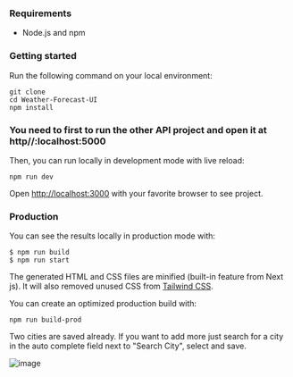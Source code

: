 ### Requirements

- Node.js and npm

### Getting started

Run the following command on your local environment:

```
git clone 
cd Weather-Forecast-UI
npm install
```

### You need to first to run the other API project and open it at http//:localhost:5000

Then, you can run locally in development mode with live reload:

```
npm run dev 
```

Open <http://localhost:3000> with your favorite browser to see project.


### Production

You can see the results locally in production mode with:

```
$ npm run build  
$ npm run start
```

The generated HTML and CSS files are minified (built-in feature from Next js). It will also removed unused CSS from [Tailwind CSS](https://tailwindcss.com).

You can create an optimized production build with:

```
npm run build-prod
```

Two cities are saved already. If you want to add more just search for a city in the auto complete field next to "Search City", select and save.

![image](https://user-images.githubusercontent.com/615849/148955273-350f1a0f-905b-4152-b04f-65435dcfbaa2.png)
